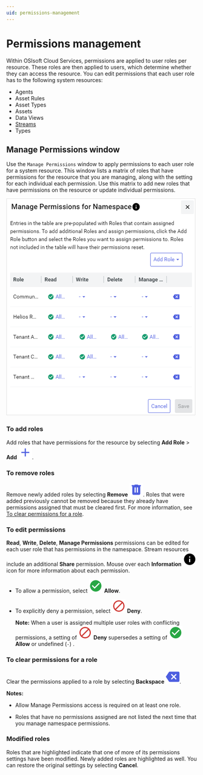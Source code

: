 ```yaml
---
uid: permissions-management
---
```


# Permissions management

Within OSIsoft Cloud Services, permissions are applied to user roles per resource. These roles are then applied to users, which determine whether they can access the resource. You can edit permissions that each user role has to the following system resources: 

- Agents
- Asset Rules
- Asset Types
- Assets
- Data Views
- [Streams](xref:streams-manage-stream-permissions)
- Types

## Manage Permissions window

Use the `Manage Permissions` window to apply permissions to each user role for a system resource. This window lists a matrix of roles that have permissions for the resource that you are managing, along with the setting for each individual each permission. Use this matrix to add new roles that have permissions on the resource or update individual permissions.

![Manage permissions](./images/manage-permissions-window.png)

### To add roles

Add roles that have permissions for the resource by selecting **Add Role** > **Add** ![Add](../_icons/branded/plus.svg).

### To remove roles

Remove newly added roles by selecting **Remove** ![Remove](../_icons/branded/trash-can.svg). Roles that were added previously cannot be removed because they already have permissions assigned that must be cleared first. For more information, see [To clear permissions for a role](#to-clear-permissions-for-a-role).

### To edit permissions

**Read**, **Write**, **Delete**, **Manage Permissions** permissions can be edited for each user role that has permissions in the namespace. Stream resources include an additional **Share** permission. Mouse over each **Information** ![Information](../_icons/default/information.svg) icon for more information about each permission.

- To allow a permission, select ![Allow](../_icons/custom/check-circle.svg) **Allow**.

- To explicitly deny a permission, select ![Deny](../_icons/custom/cancel.svg) **Deny**. 

    **Note:** When a user is assigned multiple user roles with conflicting permissions, a setting of ![Deny](../_icons/custom/cancel.svg) **Deny** supersedes a setting of ![Allow](../_icons/custom/check-circle.svg) **Allow** or undefined (`-`) .

### To clear permissions for a role
    
Clear the permissions applied to a role by selecting **Backspace** ![Backspace](../_icons/branded/backspace.svg). 

**Notes:**

- Allow Manage Permissions access is required on at least one role.
                          
- Roles that have no permissions assigned are not listed the next time that you manage namespace permissions.

### Modified roles

Roles that are highlighted indicate that one of more of its permissions settings have been modified. Newly added roles are highlighted as well. You can restore the original settings by selecting **Cancel**.
